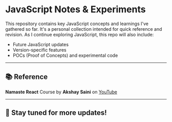 # JavaScript Notes & Experiments

This repository contains key JavaScript concepts and learnings I've gathered so far. It's a personal collection intended for quick reference and revision. As I continue exploring JavaScript, this repo will also include:

- Future JavaScript updates
- Version-specific features
- POCs (Proof of Concepts) and experimental code

---

## 📚 Reference

**Namaste React** Course by **Akshay Saini** on [YouTube](https://www.youtube.com/playlist?list=PLlasXeu85E9cQ32gLCvAvr9vNaUccPVNP)

---

## 🚀 Stay tuned for more updates!
